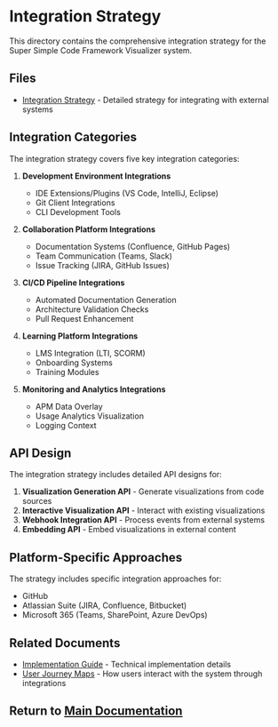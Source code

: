 # Integration Strategy

This directory contains the comprehensive integration strategy for the Super Simple Code Framework Visualizer system.

## Files

- [Integration Strategy](./visualization_system_integration_strategy.md) - Detailed strategy for integrating with external systems

## Integration Categories

The integration strategy covers five key integration categories:

1. **Development Environment Integrations**
   - IDE Extensions/Plugins (VS Code, IntelliJ, Eclipse)
   - Git Client Integrations
   - CLI Development Tools

2. **Collaboration Platform Integrations**
   - Documentation Systems (Confluence, GitHub Pages)
   - Team Communication (Teams, Slack)
   - Issue Tracking (JIRA, GitHub Issues)

3. **CI/CD Pipeline Integrations**
   - Automated Documentation Generation
   - Architecture Validation Checks
   - Pull Request Enhancement

4. **Learning Platform Integrations**
   - LMS Integration (LTI, SCORM)
   - Onboarding Systems
   - Training Modules

5. **Monitoring and Analytics Integrations**
   - APM Data Overlay
   - Usage Analytics Visualization
   - Logging Context

## API Design

The integration strategy includes detailed API designs for:

1. **Visualization Generation API** - Generate visualizations from code sources
2. **Interactive Visualization API** - Interact with existing visualizations
3. **Webhook Integration API** - Process events from external systems
4. **Embedding API** - Embed visualizations in external content

## Platform-Specific Approaches

The strategy includes specific integration approaches for:

- GitHub
- Atlassian Suite (JIRA, Confluence, Bitbucket)
- Microsoft 365 (Teams, SharePoint, Azure DevOps)

## Related Documents

- [Implementation Guide](../implementation/visualization_system_implementation_guide.md) - Technical implementation details
- [User Journey Maps](../user-experience/visualization_system_user_journey.md) - How users interact with the system through integrations

## Return to [Main Documentation](../README.md)
